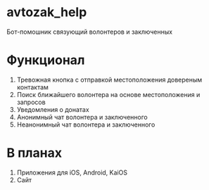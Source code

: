 # avtozak_help

Бот-помошник связующий волонтеров и заключенных

# Функционал
1. Тревожная кнопка с отправкой местоположения довереным контактам
2. Поиск ближайшего волонтера на основе местоположения и запросов
3. Уведомления о донатах
4. Анонимный чат волонтера и заключенного
5. Неанонимный чат волонтера и заключенного

# В планах
1. Приложения для iOS, Android, KaiOS
2. Сайт
